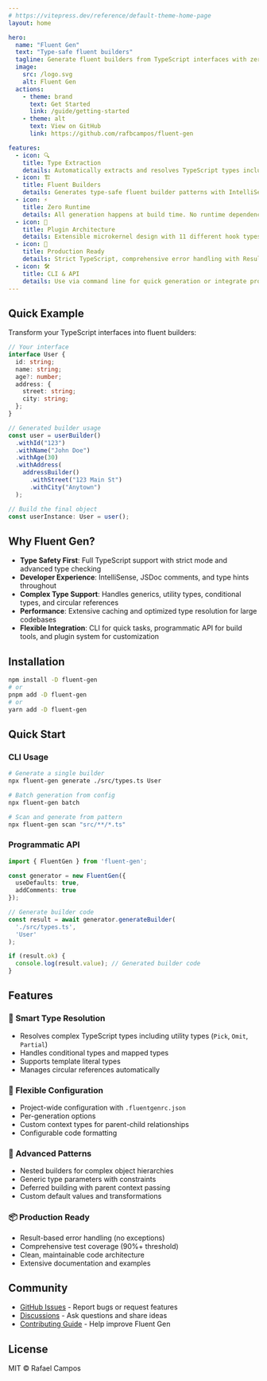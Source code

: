 ```yaml
---
# https://vitepress.dev/reference/default-theme-home-page
layout: home

hero:
  name: "Fluent Gen"
  text: "Type-safe fluent builders"
  tagline: Generate fluent builders from TypeScript interfaces with zero runtime overhead
  image:
    src: /logo.svg
    alt: Fluent Gen
  actions:
    - theme: brand
      text: Get Started
      link: /guide/getting-started
    - theme: alt
      text: View on GitHub
      link: https://github.com/rafbcampos/fluent-gen

features:
  - icon: 🔍
    title: Type Extraction
    details: Automatically extracts and resolves TypeScript types including generics, utility types, and complex nested structures
  - icon: 🏗️
    title: Fluent Builders
    details: Generates type-safe fluent builder patterns with IntelliSense support and JSDoc preservation
  - icon: ⚡
    title: Zero Runtime
    details: All generation happens at build time. No runtime dependencies or overhead in your production code
  - icon: 🔌
    title: Plugin Architecture
    details: Extensible microkernel design with 11 different hook types for customizing generation behavior
  - icon: 🎯
    title: Production Ready
    details: Strict TypeScript, comprehensive error handling with Result types, and extensive caching for performance
  - icon: 🛠️
    title: CLI & API
    details: Use via command line for quick generation or integrate programmatically into your build pipeline
---
```


## Quick Example

Transform your TypeScript interfaces into fluent builders:

```typescript
// Your interface
interface User {
  id: string;
  name: string;
  age?: number;
  address: {
    street: string;
    city: string;
  };
}

// Generated builder usage
const user = userBuilder()
  .withId("123")
  .withName("John Doe")
  .withAge(30)
  .withAddress(
    addressBuilder()
      .withStreet("123 Main St")
      .withCity("Anytown")
  );

// Build the final object
const userInstance: User = user();
```

## Why Fluent Gen?

- **Type Safety First**: Full TypeScript support with strict mode and advanced type checking
- **Developer Experience**: IntelliSense, JSDoc comments, and type hints throughout
- **Complex Type Support**: Handles generics, utility types, conditional types, and circular references
- **Performance**: Extensive caching and optimized type resolution for large codebases
- **Flexible Integration**: CLI for quick tasks, programmatic API for build tools, and plugin system for customization

## Installation

```bash
npm install -D fluent-gen
# or
pnpm add -D fluent-gen
# or
yarn add -D fluent-gen
```

## Quick Start

### CLI Usage

```bash
# Generate a single builder
npx fluent-gen generate ./src/types.ts User

# Batch generation from config
npx fluent-gen batch

# Scan and generate from pattern
npx fluent-gen scan "src/**/*.ts"
```

### Programmatic API

```typescript
import { FluentGen } from 'fluent-gen';

const generator = new FluentGen({
  useDefaults: true,
  addComments: true
});

// Generate builder code
const result = await generator.generateBuilder(
  './src/types.ts',
  'User'
);

if (result.ok) {
  console.log(result.value); // Generated builder code
}
```

## Features

### 🎯 Smart Type Resolution
- Resolves complex TypeScript types including utility types (`Pick`, `Omit`, `Partial`)
- Handles conditional types and mapped types
- Supports template literal types
- Manages circular references automatically

### 🔧 Flexible Configuration
- Project-wide configuration with `.fluentgenrc.json`
- Per-generation options
- Custom context types for parent-child relationships
- Configurable code formatting

### 🚀 Advanced Patterns
- Nested builders for complex object hierarchies
- Generic type parameters with constraints
- Deferred building with parent context passing
- Custom default values and transformations

### 📦 Production Ready
- Result-based error handling (no exceptions)
- Comprehensive test coverage (90%+ threshold)
- Clean, maintainable code architecture
- Extensive documentation and examples

## Community

- [GitHub Issues](https://github.com/rafbcampos/fluent-gen/issues) - Report bugs or request features
- [Discussions](https://github.com/rafbcampos/fluent-gen/discussions) - Ask questions and share ideas
- [Contributing Guide](https://github.com/rafbcampos/fluent-gen/blob/main/CONTRIBUTING.md) - Help improve Fluent Gen

## License

MIT © Rafael Campos